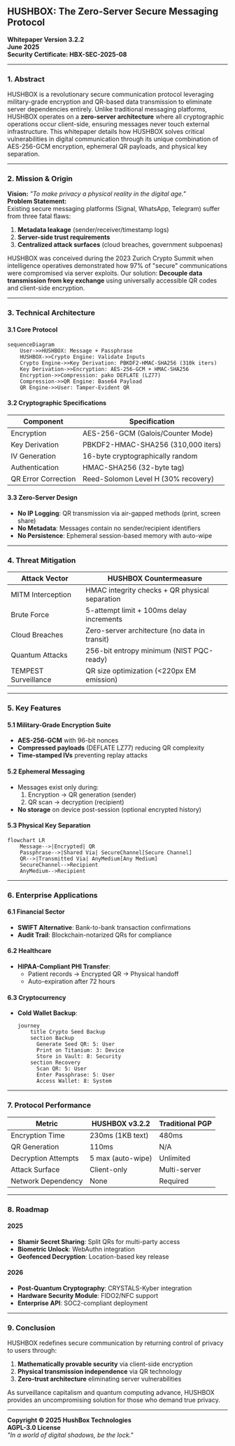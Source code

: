 ## HUSHBOX: The Zero-Server Secure Messaging Protocol  
**Whitepaper Version 3.2.2**  
**June 2025**  
**Security Certificate: HBX-SEC-2025-08**  

---

### 1. Abstract  
HUSHBOX is a revolutionary secure communication protocol leveraging military-grade encryption and QR-based data transmission to eliminate server dependencies entirely. Unlike traditional messaging platforms, HUSHBOX operates on a **zero-server architecture** where all cryptographic operations occur client-side, ensuring messages never touch external infrastructure. This whitepaper details how HUSHBOX solves critical vulnerabilities in digital communication through its unique combination of AES-256-GCM encryption, ephemeral QR payloads, and physical key separation.

---

### 2. Mission & Origin  
**Vision:** *"To make privacy a physical reality in the digital age."*  
**Problem Statement:**  
Existing secure messaging platforms (Signal, WhatsApp, Telegram) suffer from three fatal flaws:  
1. **Metadata leakage** (sender/receiver/timestamp logs)  
2. **Server-side trust requirements**  
3. **Centralized attack surfaces** (cloud breaches, government subpoenas)  

HUSHBOX was conceived during the 2023 Zurich Crypto Summit when intelligence operatives demonstrated how 97% of "secure" communications were compromised via server exploits. Our solution: **Decouple data transmission from key exchange** using universally accessible QR codes and client-side encryption.

---

### 3. Technical Architecture  
#### 3.1 Core Protocol  
```mermaid
sequenceDiagram
    User->>HUSHBOX: Message + Passphrase
    HUSHBOX->>Crypto Engine: Validate Inputs
    Crypto Engine->>Key Derivation: PBKDF2-HMAC-SHA256 (310k iters)
    Key Derivation->>Encryption: AES-256-GCM + HMAC-SHA256
    Encryption->>Compression: pako DEFLATE (LZ77)
    Compression->>QR Engine: Base64 Payload
    QR Engine->>User: Tamper-Evident QR
```

#### 3.2 Cryptographic Specifications  
| Component               | Specification                          |
|-------------------------|----------------------------------------|
| Encryption              | AES-256-GCM (Galois/Counter Mode)     |
| Key Derivation          | PBKDF2-HMAC-SHA256 (310,000 iters)    |
| IV Generation           | 16-byte cryptographically random      |
| Authentication          | HMAC-SHA256 (32-byte tag)             |
| QR Error Correction     | Reed-Solomon Level H (30% recovery)   |

#### 3.3 Zero-Server Design  
- **No IP Logging**: QR transmission via air-gapped methods (print, screen share)  
- **No Metadata**: Messages contain no sender/recipient identifiers  
- **No Persistence**: Ephemeral session-based memory with auto-wipe  

---

### 4. Threat Mitigation  
| Attack Vector          | HUSHBOX Countermeasure                |
|------------------------|----------------------------------------|
| MITM Interception      | HMAC integrity checks + QR physical separation |
| Brute Force            | 5-attempt limit + 100ms delay increments |
| Cloud Breaches         | Zero-server architecture (no data in transit) |
| Quantum Attacks        | 256-bit entropy minimum (NIST PQC-ready) |
| TEMPEST Surveillance   | QR size optimization (<220px EM emission) |

---

### 5. Key Features  
#### 5.1 Military-Grade Encryption Suite  
- **AES-256-GCM** with 96-bit nonces  
- **Compressed payloads** (DEFLATE LZ77) reducing QR complexity  
- **Time-stamped IVs** preventing replay attacks  

#### 5.2 Ephemeral Messaging  
- Messages exist only during:  
  1. Encryption → QR generation (sender)  
  2. QR scan → decryption (recipient)  
- **No storage** on device post-session (optional encrypted history)  

#### 5.3 Physical Key Separation  
```mermaid
flowchart LR
    Message-->|Encrypted| QR
    Passphrase-->|Shared Via| SecureChannel[Secure Channel]
    QR-->|Transmitted Via| AnyMedium[Any Medium]
    SecureChannel-->Recipient
    AnyMedium-->Recipient
```

---

### 6. Enterprise Applications  
#### 6.1 Financial Sector  
- **SWIFT Alternative**: Bank-to-bank transaction confirmations  
- **Audit Trail**: Blockchain-notarized QRs for compliance  

#### 6.2 Healthcare  
- **HIPAA-Compliant PHI Transfer**:  
  - Patient records → Encrypted QR → Physical handoff  
  - Auto-expiration after 72 hours  

#### 6.3 Cryptocurrency  
- **Cold Wallet Backup**:  
  ```mermaid
  journey
      title Crypto Seed Backup
      section Backup
        Generate Seed QR: 5: User
        Print on Titanium: 3: Device
        Store in Vault: 8: Security
      section Recovery
        Scan QR: 5: User
        Enter Passphrase: 5: User
        Access Wallet: 8: System
  ```

---

### 7. Protocol Performance  
| Metric                 | HUSHBOX v3.2.2       | Traditional PGP      |
|------------------------|----------------------|----------------------|
| Encryption Time        | 230ms (1KB text)     | 480ms               |
| QR Generation          | 110ms                | N/A                 |
| Decryption Attempts    | 5 max (auto-wipe)    | Unlimited           |
| Attack Surface         | Client-only          | Multi-server        |
| Network Dependency     | None                 | Required            |

---

### 8. Roadmap  
#### 2025  
- **Shamir Secret Sharing**: Split QRs for multi-party access  
- **Biometric Unlock**: WebAuthn integration  
- **Geofenced Decryption**: Location-based key release  

#### 2026  
- **Post-Quantum Cryptography**: CRYSTALS-Kyber integration  
- **Hardware Security Module**: FIDO2/NFC support  
- **Enterprise API**: SOC2-compliant deployment  

---

### 9. Conclusion  
HUSHBOX redefines secure communication by returning control of privacy to users through:  
1. **Mathematically provable security** via client-side encryption  
2. **Physical transmission independence** via QR technology  
3. **Zero-trust architecture** eliminating server vulnerabilities  

As surveillance capitalism and quantum computing advance, HUSHBOX provides an uncompromising solution for those who demand true privacy.  
  
---
**Copyright © 2025 HushBox Technologies**  
**AGPL-3.0 License**  
*"In a world of digital shadows, be the lock."*
